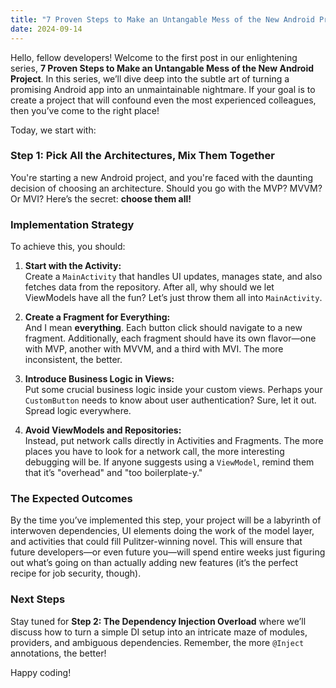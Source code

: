 ```yaml
---
title: "7 Proven Steps to Make an Untangable Mess of the New Android Project. Part 1."
date: 2024-09-14
---
```


Hello, fellow developers! Welcome to the first post in our enlightening series, **7 Proven Steps to Make an Untangable Mess of the New Android Project**.  In this series, we’ll dive deep into the subtle art of turning a promising Android app into an unmaintainable nightmare. If your goal is to create a project that will confound even the most experienced colleagues, then you’ve come to the right place!

Today, we start with:

### Step 1: Pick All the Architectures, Mix Them Together

You're starting a new Android project, and you're faced with the daunting decision of choosing an architecture. Should you go with the MVP? MVVM? Or MVI? Here’s the secret: **choose them all!**

### Implementation Strategy

To achieve this, you should:

1. **Start with the Activity:**  
   Create a `MainActivity` that handles UI updates, manages state, and also fetches data from the repository. After all, why should we let ViewModels have all the fun? Let’s just throw them all into `MainActivity`.

2. **Create a Fragment for Everything:**  
   And I mean **everything**. Each button click should navigate to a new fragment. Additionally, each fragment should have its own flavor—one with MVP, another with MVVM, and a third with MVI. The more inconsistent, the better.

3. **Introduce Business Logic in Views:**  
   Put some crucial business logic inside your custom views. Perhaps your `CustomButton` needs to know about user authentication? Sure, let it out. Spread logic everywhere.

4. **Avoid ViewModels and Repositories:**  
   Instead, put network calls directly in Activities and Fragments. The more places you have to look for a network call, the more interesting debugging will be. If anyone suggests using a `ViewModel`, remind them that it’s "overhead" and "too boilerplate-y."
   

### The Expected Outcomes

By the time you’ve implemented this step, your project will be a labyrinth of interwoven dependencies, UI elements doing the work of the model layer, and activities that could fill Pulitzer-winning novel. This will ensure that future developers—or even future you—will spend entire weeks just figuring out what’s going on than actually adding new features (it’s the perfect recipe for job security, though).

### Next Steps

Stay tuned for **Step 2: The Dependency Injection Overload** where we’ll discuss how to turn a simple DI setup into an intricate maze of modules, providers, and ambiguous dependencies. Remember, the more `@Inject` annotations, the better!

Happy coding!
